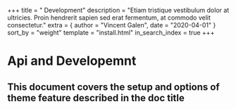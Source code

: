 +++
title = " Development"
description = "Etiam tristique vestibulum dolor at ultricies. Proin hendrerit sapien sed erat fermentum, at commodo velit consectetur."
extra = { author = "Vincent Galen", date = "2020-04-01" }
sort_by = "weight"
template = "install.html"
in_search_index = true
+++


 # Api and Developemnt

 ## This document covers the setup and options of theme feature described in the doc title